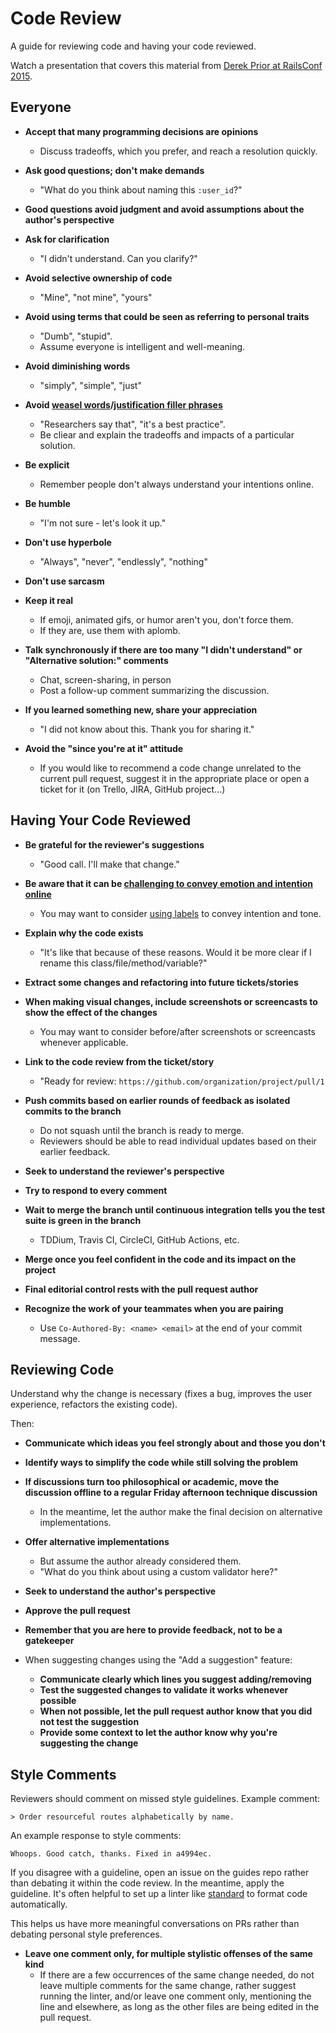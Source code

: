 # Code Review

A guide for reviewing code and having your code reviewed.

Watch a presentation that covers this material from [Derek Prior at RailsConf 2015](https://www.youtube.com/watch?v=PJjmw9TRB7s).

## Everyone

- **Accept that many programming decisions are opinions**
  - Discuss tradeoffs, which you prefer, and reach a resolution quickly.

- **Ask good questions; don't make demands**
  - "What do you think about naming this `:user_id`?"

- **Good questions avoid judgment and avoid assumptions about the author's
  perspective**
- **Ask for clarification**
  - "I didn't understand. Can you clarify?"

- **Avoid selective ownership of code**
  - "Mine", "not mine", "yours"

- **Avoid using terms that could be seen as referring to personal traits**
  - "Dumb", "stupid".
  - Assume everyone is intelligent and well-meaning.

- **Avoid diminishing words**
  - "simply", "simple", "just"

- **Avoid [weasel words]/[justification filler phrases]**
  - "Researchers say that", "it's a best practice".
  - Be cliear and explain the tradeoffs and impacts of a particular solution.

- **Be explicit**
  - Remember people don't always understand your intentions online.

- **Be humble**
  - "I'm not sure - let's look it up."

- **Don't use hyperbole**
  - "Always", "never", "endlessly", "nothing"

- **Don't use sarcasm**
- **Keep it real**
  - If emoji, animated gifs, or humor aren't you, don't force them.
  - If they are, use them with aplomb.

- **Talk synchronously if there are too many "I didn't understand" or "Alternative solution:" comments**
  - Chat, screen-sharing, in person
  - Post a follow-up comment summarizing the discussion.

- **If you learned something new, share your appreciation**
  - "I did not know about this. Thank you for sharing it."

- **Avoid the "since you're at it" attitude**
  - If you would like to recommend a code change unrelated to the current
  pull request, suggest it in the appropriate place or open a ticket for it
  (on Trello, JIRA, GitHub project...)

## Having Your Code Reviewed

- **Be grateful for the reviewer's suggestions**
  - "Good call. I'll make that change."

- **Be aware that it can be [challenging to convey emotion and intention online]**
  - You may want to consider [using labels] to convey intention and tone.

- **Explain why the code exists**
  - "It's like that because of these reasons. Would it be more clear if I rename this class/file/method/variable?"

- **Extract some changes and refactoring into future tickets/stories**
- **When making visual changes, include screenshots or screencasts to show the effect of the changes**
  - You may want to consider before/after screenshots or screencasts whenever applicable.

- **Link to the code review from the ticket/story**
  - "Ready for review: `https://github.com/organization/project/pull/1`

- **Push commits based on earlier rounds of feedback as isolated commits to the branch**
  - Do not squash until the branch is ready to merge.
  - Reviewers should be able to read individual updates based on their earlier feedback.

- **Seek to understand the reviewer's perspective**
- **Try to respond to every comment**
- **Wait to merge the branch until continuous integration tells you the test suite is green in the branch**
  - TDDium, Travis CI, CircleCI, GitHub Actions, etc.

- **Merge once you feel confident in the code and its impact on the project**
- **Final editorial control rests with the pull request author**

- **Recognize the work of your teammates when you are pairing**
  - Use `Co-Authored-By: <name> <email>` at the end of your commit message.

## Reviewing Code

Understand why the change is necessary (fixes a bug, improves the user experience, refactors the existing code).

Then:

- **Communicate which ideas you feel strongly about and those you don't**
- **Identify ways to simplify the code while still solving the problem**
- **If discussions turn too philosophical or academic, move the discussion offline to a regular Friday afternoon technique discussion**
  - In the meantime, let the author make the final decision on alternative implementations.

- **Offer alternative implementations**
  - But assume the author already considered them.
  - "What do you think about using a custom validator here?"

- **Seek to understand the author's perspective**
- **Approve the pull request**
- **Remember that you are here to provide feedback, not to be a gatekeeper**
- When suggesting changes using the "Add a suggestion" feature:
  - **Communicate clearly which lines you suggest adding/removing**
  - **Test the suggested changes to validate it works whenever possible**
  - **When not possible, let the pull request author know that you did not test the suggestion**
  - **Provide some context to let the author know why you're suggesting the change**

## Style Comments

Reviewers should comment on missed style guidelines. Example comment:

    > Order resourceful routes alphabetically by name.

An example response to style comments:

    Whoops. Good catch, thanks. Fixed in a4994ec.

If you disagree with a guideline, open an issue on the guides repo rather than debating it within the code review. In the meantime, apply the guideline. It's often helpful to set up a linter like [standard] to format code automatically.

This helps us have more meaningful conversations on PRs rather than debating personal style preferences.

- **Leave one comment only, for multiple stylistic offenses of the same kind**
  - If there are a few occurrences of the same change needed, do not
  leave multiple comments for the same change, rather suggest running the linter,
  and/or leave one comment only, mentioning the line and elsewhere,
  as long as the other files are being edited in the pull request.

[challenging to convey emotion and intention online]: https://thoughtbot.com/blog/empathy-online
[using labels]: https://conventionalcomments.org
[standard]: https://github.com/testdouble/standard
[weasel words]: https://en.wikipedia.org/wiki/Weasel_word
[justification filler phrases]: https://serce.me/posts/2025-05-19-justification-filler-phrases
